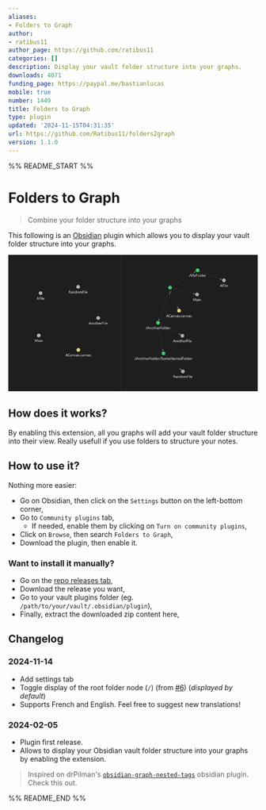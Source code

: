 ```yaml
---
aliases:
- Folders to Graph
author:
- ratibus11
author_page: https://github.com/ratibus11
categories: []
description: Display your vault folder structure into your graphs.
downloads: 4071
funding_page: https://paypal.me/bastianlucas
mobile: true
number: 1449
title: Folders to Graph
type: plugin
updated: '2024-11-15T04:31:35'
url: https://github.com/Ratibus11/folders2graph
version: 1.1.0
---
```


%% README_START %%

# Folders to Graph

> Combine your folder structure into your graphs

This following is an [Obsidian](https://obsidian.md) plugin which allows you to display your vault folder structure into
your graphs.

![](https://raw.githubusercontent.com/Ratibus11/folders2graph/HEAD/media/readme_thumbnail.png)

## How does it works?

By enabling this extension, all you graphs will add your vault folder structure into their view. Really usefull if you
use folders to structure your notes.

## How to use it?

Nothing more easier:

-   Go on Obsidian, then click on the `Settings` button on the left-bottom corner,
-   Go to `Community plugins` tab,
    -   If needed, enable them by clicking on `Turn on community plugins`,
-   Click on `Browse`, then search `Folders to Graph`,
-   Download the plugin, then enable it.

### Want to install it manually?

-   Go on the [repo releases tab](https://github.com/Ratibus11/folders2graph/releases),
-   Download the release you want,
-   Go to your vault plugins folder (eg. `/path/to/your/vault/.obsidian/plugin`),
-   Finally, extract the downloaded zip content here,

## Changelog

### 2024-11-14

-   Add settings tab
-   Toggle display of the root folder node (`/`) (from [#6](https://github.com/ratibus11/folders2graph/issues/6))
    (_displayed by default_)
-   Supports French and English. Feel free to suggest new translations!

### 2024-02-05

-   Plugin first release.
-   Allows to display your Obsidian vault folder structure into your graphs by enabling the extension.

> Inspired on drPilman's [`obsidian-graph-nested-tags`](https://github.com/drPilman/obsidian-graph-nested-tags) obsidian
> plugin. Check this out.


%% README_END %%